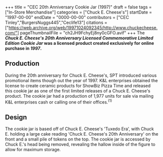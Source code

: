 +++
title = "CEC 20th Anniversary Cookie Jar (1997)"
draft = false
tags = ["In-Store Merchandise"]
categories = ["Chuck E. Cheese's"]
startDate = "1997-00-00"
endDate = "0000-00-00"
contributors = ["CEC Tinley","BurgersNuggs445","Ceclife13"]
citations = ["https://web.archive.org/web/19971024092345/http://www.chuckecheese.com/"]
pageThumbnailFile = "ch2JH9FchyEj8ny0cGFO.avif"
+++
The ***Chuck E. Cheese's 20th Anniversary Licensed Commemorative Limited Edition Cookie Jar* was a licensed product created exclusively for online purchase in *1997*.**

## Production

During the 20th anniversary for Chuck E. Cheese's, SPT introduced various promotional items though out the year of 1997.
K&L enterprises obtained the license to create ceramic products for ShowBiz Pizza Time and released this cookie jar as one of the first limited releases of a Chuck E. Cheese's product.
The cookie jar had a production of 1,977 units for sale via mailing K&L enterprises cash or calling one of their offices.<sup>(1)</sup>

## Design

The cookie jar is based off of Chuck E. Cheese's 'Tuxedo Era', with Chuck E. holding a large cake reading 'Chuck E. Cheese's 20th Anniversary' on the front and a small pile of tokens on the top.
The cookie jar is accessed by Chuck E.'s head being removed, revealing the hallow inside of the figure to allow for maximum storage.
